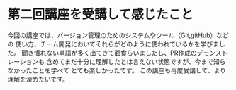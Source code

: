 # 第二回講座を受講して感じたこと

今回の講座では、バージョン管理のためのシステムやツール（Git,gitHub）などの
使い方、チーム開発においてそれらがどのように使われているかを学びました。
聞き慣れない単語が多く出てきて面食らいましたし、PR作成のデモンストレーションも
含めてまだ十分に理解したとは言えない状態ですが、今まで知らなかったことを学べて
とても楽しかったです。
この講座も再度受講して、より理解を深めたいです。
